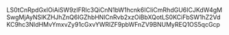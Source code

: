 LS0tCnRpdGxlOiAiSW9zIFRlc3QiCnN1bW1hcnk6ICIiCmRhdGU6ICJKdW4gMSwgMjAyNSIKZHJhZnQ6IGZhbHNlCnRvb2xzOiBbXQotLS0KCiFbSW1hZ2VdKC9hc3NldHMvYmxvZy91cGxvYWRlZF9pbWFnZV9BNUMyREQ1OS5qcGcp